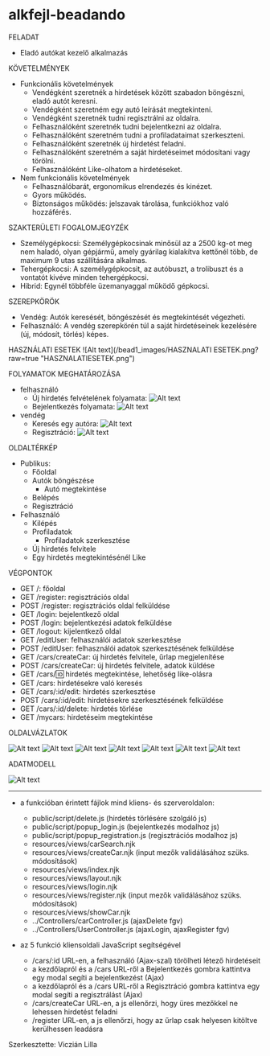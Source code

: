 # alkfejl-beadando

FELADAT
- Eladó autókat kezelő alkalmazás
	
KÖVETELMÉNYEK
- Funkcionális követelmények
	- Vendégként szeretnék a hirdetések között szabadon böngészni, eladó autót keresni.
	- Vendégként szeretném egy autó leírását megtekinteni.
	- Vendégként szeretnék tudni regisztrálni az oldalra.
	- Felhasználóként szeretnék tudni bejelentkezni az oldalra.
	- Felhasználóként szeretném tudni a profiladataimat szerkeszteni.
	- Felhasználóként szeretnék új hirdetést feladni.
	- Felhasználóként szeretném a saját hirdetéseimet módosítani vagy törölni.
	- Felhasználóként Like-olhatom a hirdetéseket.
- Nem funkcionális követelmények
	- Felhasználóbarát, ergonomikus elrendezés és kinézet.
	- Gyors működés.
	- Biztonságos működés: jelszavak tárolása, funkciókhoz való hozzáférés.
		
SZAKTERÜLETI FOGALOMJEGYZÉK
- Személygépkocsi: Személygépkocsinak minősül az a 2500 kg-ot meg nem haladó, olyan gépjármű, amely gyárilag kialakítva kettőnél több, de maximum 9 utas szállítására alkalmas.
- Tehergépkocsi: A személygépkocsit, az autóbuszt, a trolibuszt és a vontatót kivéve minden tehergépkocsi.
- Hibrid: Egynél többféle üzemanyaggal működő gépkocsi.
		
SZEREPKÖRÖK
- Vendég: Autók keresését, böngészését és megtekintését végezheti.
- Felhasználó: A vendég szerepkörén túl a saját hirdetéseinek kezelésére (új, módosít, törlés) képes.
		
HASZNÁLATI ESETEK
![Alt text](/bead1_images/HASZNALATI ESETEK.png?raw=true "HASZNALATIESETEK.png")

FOLYAMATOK MEGHATÁROZÁSA
- felhasználó
	- Új hirdetés felvételének folyamata:
	![Alt text](/bead1_images/FOLYAMAT_uj_hirdetes.png?raw=true "FOLYAMAT_uj_hirdetes.png")
	- Bejelentkezés folyamata:
	![Alt text](/bead1_images/FOLYAMAT_bejelentkezes.png?raw=true "FOLYAMAT_bejelentkezes.png")
- vendég
	- Keresés egy autóra:
	![Alt text](/bead1_images/FOLYAMAT_kereses.png?raw=true "FOLYAMAT_kereses.png")
	- Regisztráció:
	![Alt text](/bead1_images/FOLYAMAT_regisztracio.png?raw=true "FOLYAMAT_regisztracio.png")
		
OLDALTÉRKÉP
- Publikus:
	- Főoldal
	- Autók böngészése
		+ Autó megtekintése
	- Belépés
	- Regisztráció
- Felhasználó
	- Kilépés
	- Profiladatok
		+ Profiladatok szerkesztése
	- Új hirdetés felvitele
	- Egy hirdetés megtekintésénél Like
		
VÉGPONTOK
- GET /: főoldal
- GET /register: regisztrációs oldal
- POST /register: regisztrációs oldal felküldése
- GET /login: bejelentkező oldal
- POST /login: bejelentkezési adatok felküldése
- GET /logout: kijelentkező oldal
- GET /editUser: felhasználói adatok szerkesztése
- POST /editUser: felhasználói adatok szerkesztésének felküldése
- GET /cars/createCar: új hirdetés felvitele, űrlap megjelenítése
- POST /cars/createCar: új hirdetés felvitele, adatok küldése
- GET /cars/:id: hirdetés megtekintése, lehetőség like-olásra
- GET /cars: hirdetésekre való keresés
- GET /cars/:id/edit: hirdetés szerkesztése
- POST /cars/:id/edit: hirdetésekre szerkesztésének felküldése
- GET /cars/:id/delete: hirdetés törlése
- GET /mycars: hirdetéseim megtekintése

OLDALVÁZLATOK

![Alt text](/bead1_images/OLDALVAZLATOK_1.jpg?raw=true "OLDALVAZLATOK_1.jpg")
![Alt text](/bead1_images/OLDALVAZLATOK_2.jpg?raw=true "OLDALVAZLATOK_2.jpg")
![Alt text](/bead1_images/OLDALVAZLATOK_3.jpg?raw=true "OLDALVAZLATOK_3.jpg")
![Alt text](/bead1_images/OLDALVAZLATOK_4.jpg?raw=true "OLDALVAZLATOK_4.jpg")
![Alt text](/bead1_images/OLDALVAZLATOK_5.jpg?raw=true "OLDALVAZLATOK_5.jpg")
![Alt text](/bead1_images/OLDALVAZLATOK_6.jpg?raw=true "OLDALVAZLATOK_6.jpg")
![Alt text](/bead1_images/OLDALVAZLATOK_7.jpg?raw=true "OLDALVAZLATOK_7.jpg")

ADATMODELL

![Alt text](/bead1_images/ADATMODELL.png?raw=true "ADATMODELL.png")



----
- a funkcióban érintett fájlok mind kliens- és szerveroldalon:
	- public/script/delete.js (hirdetés törlésére szolgáló js)
	- public/script/popup_login.js (bejelentkezés modalhoz js)
	- public/script/popup_registration.js (regisztrációs modalhoz js)
	- resources/views/carSearch.njk
	- resources/views/createCar.njk (input mezők validálásához szüks. módosítások)
	- resources/views/index.njk
	- resources/views/layout.njk
	- resources/views/login.njk
	- resources/views/register.njk (input mezők validálásához szüks. módosítások)
	- resources/views/showCar.njk 
	- ../Controllers/carController.js (ajaxDelete fgv)
	- ../Controllers/UserController.js (ajaxLogin, ajaxRegister fgv)

- az 5 funkció kliensoldali JavaScript segítségével
	- /cars/:id URL-en, a felhasználó (Ajax-szal) törölheti létező hirdetéseit
	- a kezdőlapról és a /cars URL-ről a Bejelentkezés gombra kattintva egy modal segíti a bejelentkezést (Ajax)
	- a kezdőlapról és a /cars URL-ről a Regisztráció gombra kattintva egy modal segíti a regisztrálást (Ajax)
	- /cars/createCar URL-en, a js ellenőrzi, hogy üres mezőkkel ne lehessen hirdetést feladni
	- /register URL-en, a js ellenőrzi, hogy az űrlap csak helyesen kitöltve kerülhessen leadásra

	
Szerkesztette: Viczián Lilla